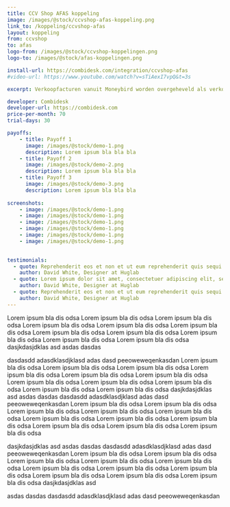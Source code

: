 ```yaml
---
title: CCV Shop AFAS koppeling
image: /images/@stock/ccvshop-afas-koppeling.png
link_to: /koppeling/ccvshop-afas
layout: koppeling
from: ccvshop
to: afas
logo-from: /images/@stock/ccvshop-koppelingen.png
logo-to: /images/@stock/afas-koppelingen.png

install-url: https://combidesk.com/integration/ccvshop-afas
#video-url: https://www.youtube.com/watch?v=sTiAexI7vpQ&t=3s

excerpt: Verkoopfacturen vanuit Moneybird worden overgeheveld als verkoopboekingen in Twinfield. U bepaalt zelf of u alleen verzonden facturen of alle facturen periodiek overgeheveld wilt hebben. Wij synchroniseren iedere 30 minuten dus u bent altijd bij met uw verkoopboekingen in Twinfield.  

developer: Combidesk  
developer-url: https://combidesk.com
price-per-month: 70
trial-days: 30

payoffs:
    - title: Payoff 1
      image: /images/@stock/demo-1.png
      description: Lorem ipsum bla bla bla
    - title: Payoff 2
      image: /images/@stock/demo-2.png
      description: Lorem ipsum bla bla bla
    - title: Payoff 3
      image: /images/@stock/demo-3.png
      description: Lorem ipsum bla bla bla
      
screenshots:
    - image: /images/@stock/demo-1.png
    - image: /images/@stock/demo-1.png
    - image: /images/@stock/demo-1.png
    - image: /images/@stock/demo-1.png
    - image: /images/@stock/demo-1.png
    - image: /images/@stock/demo-1.png

    
testimonials:
  - quote: Reprehenderit eos et non et ut eum reprehenderit quis sequi quia vel repellendus id. Velit quit blanditiis dolor quam error eos dolores sequi eaque rerum est. Velit quit blanditiis dolor quam error eos dolores sequi eaque rerum est.
    author: David White, Designer at Huglab
  - quote: Lorem ipsum dolor sit amet, consectetuer adipiscing elit, sed diam nonummy nibh euismod tincidunt ut laoreet dolore magna aliquam erat volutpat consectetuer sit amet magna adipiscing.
    author: David White, Designer at Huglab
  - quote: Reprehenderit eos et non et ut eum reprehenderit quis sequi quia vel repellendus id. Velit quit blanditiis dolor quam error eos dolores sequi eaque rerum est.
    author: David White, Designer at Huglab
---
```


Lorem ipsum bla dis odsa Lorem ipsum bla dis odsa Lorem ipsum bla dis odsa Lorem ipsum bla dis odsa Lorem ipsum bla dis odsa Lorem ipsum bla dis odsa Lorem ipsum bla dis odsa Lorem ipsum bla dis odsa Lorem ipsum bla dis odsa Lorem ipsum bla dis odsa Lorem ipsum bla dis odsa
dasjkdasjdklas
asd
asdas
dasdas

dasdasdd adasdklasdjklasd  adas dasd peeoweweqenkasdan Lorem ipsum bla dis odsa Lorem ipsum bla dis odsa Lorem ipsum bla dis odsa Lorem ipsum bla dis odsa Lorem ipsum bla dis odsa Lorem ipsum bla dis odsa Lorem ipsum bla dis odsa Lorem ipsum bla dis odsa Lorem ipsum bla dis odsa Lorem ipsum bla dis odsa Lorem ipsum bla dis odsa
dasjkdasjdklas
asd
asdas
dasdas
dasdasdd adasdklasdjklasd  adas dasd peeoweweqenkasdan Lorem ipsum bla dis odsa Lorem ipsum bla dis odsa Lorem ipsum bla dis odsa Lorem ipsum bla dis odsa Lorem ipsum bla dis odsa Lorem ipsum bla dis odsa Lorem ipsum bla dis odsa Lorem ipsum bla dis odsa Lorem ipsum bla dis odsa Lorem ipsum bla dis odsa Lorem ipsum bla dis odsa

dasjkdasjdklas
asd
asdas
dasdas
dasdasdd adasdklasdjklasd  adas dasd peeoweweqenkasdan Lorem ipsum bla dis odsa Lorem ipsum bla dis odsa Lorem ipsum bla dis odsa Lorem ipsum bla dis odsa Lorem ipsum bla dis odsa Lorem ipsum bla dis odsa Lorem ipsum bla dis odsa Lorem ipsum bla dis odsa Lorem ipsum bla dis odsa Lorem ipsum bla dis odsa Lorem ipsum bla dis odsa
dasjkdasjdklas
asd

asdas
dasdas
dasdasdd adasdklasdjklasd  adas dasd peeoweweqenkasdan 